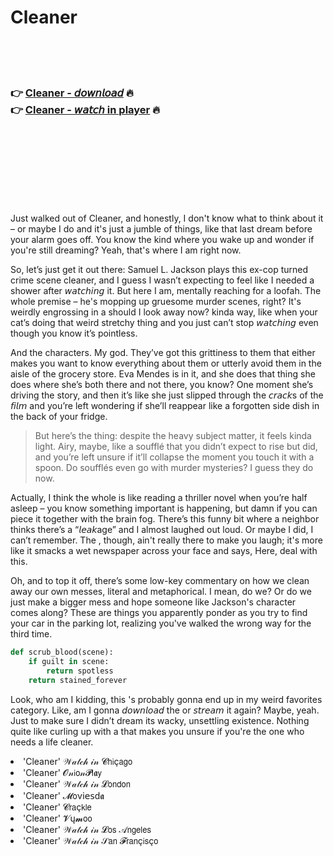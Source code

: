 <h1>Cleaner</h1>

<br><br><br>

<h3>👉 <a href="https://Loris-diiblakitec1976.github.io/iqxaupkbzb/">Cleaner - 𝘥𝘰𝘸𝘯𝘭𝘰𝘢𝘥</a> 🔥<br>
👉 <a href="https://Loris-diiblakitec1976.github.io/iqxaupkbzb/">Cleaner - 𝘸𝘢𝘵𝘤𝘩 in player</a> 🔥
</h3>



<br><br><br><br><br><br><br>


Just walked out of Cleaner, and honestly, I don't know what to think about it – or maybe I do and it's just a jumble of things, like that last dream before your alarm goes off. You know the kind where you wake up and wonder if you're still dreaming? Yeah, that's where I am right now.

So, let’s just get it out there: Samuel L. Jackson plays this ex-cop turned crime scene cleaner, and I guess I wasn’t expecting to feel like I needed a shower after 𝘸𝘢𝘵𝘤𝘩𝘪𝘯𝘨 it. But here I am, mentally reaching for a loofah. The whole premise – he's mopping up gruesome murder scenes, right? It's weirdly engrossing in a should I look away now? kinda way, like when your cat’s doing that weird stretchy thing and you just can’t stop 𝘸𝘢𝘵𝘤𝘩𝘪𝘯𝘨 even though you know it’s pointless.

And the characters. My god. They’ve got this grittiness to them that either makes you want to know everything about them or utterly avoid them in the aisle of the grocery store. Eva Mendes is in it, and she does that thing she does where she’s both there and not there, you know? One moment she’s driving the story, and then it’s like she just slipped through the 𝘤𝘳𝘢𝘤𝘬s of the 𝘧𝘪𝘭𝘮 and you’re left wondering if she’ll reappear like a forgotten side dish in the back of your fridge. 

> But here’s the thing: despite the heavy subject matter, it feels kinda light. Airy, maybe, like a soufflé that you didn’t expect to rise but did, and you’re left unsure if it’ll collapse the moment you touch it with a spoon. Do soufflés even go with murder mysteries? I guess they do now.

Actually, I think the whole   is like reading a thriller novel when you’re half asleep – you know something important is happening, but damn if you can piece it together with the brain fog. There’s this funny bit where a neighbor thinks there’s a “𝘭𝘦𝘢𝘬age” and I almost laughed out loud. Or maybe I did, I can’t remember. The  , though, ain't really there to make you laugh; it's more like it smacks a wet newspaper across your face and says, Here, deal with this.

Oh, and to top it off, there’s some low-key commentary on how we clean away our own messes, literal and metaphorical. I mean, do we? Or do we just make a bigger mess and hope someone like Jackson's character comes along? These are things you apparently ponder as you try to find your car in the parking lot, realizing you've walked the wrong way for the third time.

```python
def scrub_blood(scene):
    if guilt in scene:
        return spotless
    return stained_forever
```

Look, who am I kidding, this  's probably gonna end up in my weird favorites category. Like, am I gonna 𝘥𝘰𝘸𝘯𝘭𝘰𝘢𝘥 the   or 𝘴𝘵𝘳𝘦𝘢𝘮 it again? Maybe, yeah. Just to make sure I didn’t dream its wacky, unsettling existence. Nothing quite like curling up with a   that makes you unsure if you're the one who needs a life cleaner.

<li>'Cleaner' 𝒲𝒶𝓉𝒸𝒽 𝒾𝓃 𝓒𝗁𝗂ç𝖺𝗀𝗈</li>
<li>'Cleaner' 𝓞𝓃𝗂𝗈𝓃𝓟𝗅𝖆𝗒</li>
<li>'Cleaner' 𝒲𝒶𝓉𝒸𝒽 𝒾𝓃 𝓛𝗈𝗇𝖽𝗈𝗇</li>
<li>'Cleaner' 𝓜𝗈ν𝗂𝖾𝗌ԁ𝖆</li>
<li>'Cleaner' 𝓒𝗋𝖺ç𝗄𝗅𝖾</li>
<li>'Cleaner' 𝓥ų𝓶𝗈𝗈</li>
<li>'Cleaner' 𝒲𝒶𝓉𝒸𝒽 𝒾𝓃 𝓛𝗈𝗌 𝒜𝗇𝗀𝖾𝗅𝖾𝗌</li>
<li>'Cleaner' 𝒲𝒶𝓉𝒸𝒽 𝒾𝓃 𝒮𝖺𝗇 𝓕𝗋𝖺𝗇ç𝗂𝗌ç𝗈</li>

